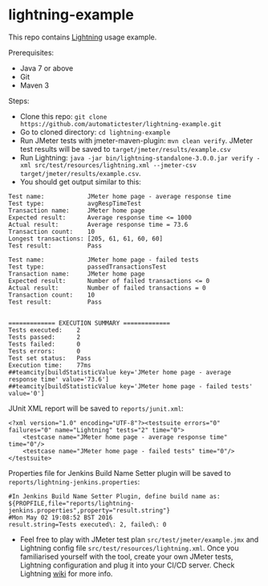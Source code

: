 # lightning-example
This repo contains [Lightning](https://github.com/automatictester/lightning) usage example.

Prerequisites:
- Java 7 or above
- Git
- Maven 3

Steps:
- Clone this repo: `git clone https://github.com/automatictester/lightning-example.git`
- Go to cloned directory: `cd lightning-example`
- Run JMeter tests with jmeter-maven-plugin: `mvn clean verify`. JMeter test results will be saved to `target/jmeter/results/example.csv`
- Run Lightning: `java -jar bin/lightning-standalone-3.0.0.jar verify -xml src/test/resources/lightning.xml --jmeter-csv target/jmeter/results/example.csv`.
- You should get output similar to this:

```
Test name:            JMeter home page - average response time
Test type:            avgRespTimeTest
Transaction name:     JMeter home page
Expected result:      Average response time <= 1000
Actual result:        Average response time = 73.6
Transaction count:    10
Longest transactions: [205, 61, 61, 60, 60]
Test result:          Pass

Test name:            JMeter home page - failed tests
Test type:            passedTransactionsTest
Transaction name:     JMeter home page
Expected result:      Number of failed transactions <= 0
Actual result:        Number of failed transactions = 0
Transaction count:    10
Test result:          Pass


============= EXECUTION SUMMARY =============
Tests executed:    2
Tests passed:      2
Tests failed:      0
Tests errors:      0
Test set status:   Pass
Execution time:    77ms
##teamcity[buildStatisticValue key='JMeter home page - average response time' value='73.6']
##teamcity[buildStatisticValue key='JMeter home page - failed tests' value='0']
```

JUnit XML report will be saved to `reports/junit.xml`:

```
<?xml version="1.0" encoding="UTF-8"?><testsuite errors="0" failures="0" name="Lightning" tests="2" time="0">
    <testcase name="JMeter home page - average response time" time="0"/>
    <testcase name="JMeter home page - failed tests" time="0"/>
</testsuite>
```

Properties file for Jenkins Build Name Setter plugin will be saved to `reports/lightning-jenkins.properties`:

```
#In Jenkins Build Name Setter Plugin, define build name as: ${PROPFILE,file="reports/lightning-jenkins.properties",property="result.string"}
#Mon May 02 19:08:52 BST 2016
result.string=Tests executed\: 2, failed\: 0
```

- Feel free to play with JMeter test plan `src/test/jmeter/example.jmx` and Lightning config file `src/test/resources/lightning.xml`. Once you familiarised yourself with the tool, create your own JMeter tests, Lightning configuration and plug it into your CI/CD server. Check Lightning [wiki](https://github.com/automatictester/lightning/wiki) for more info.
